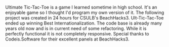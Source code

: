 Ultimate Tic-Tac-Toe is a game I learned sometime in high school. It's an enjoyable game so I thought I'd program my own version of it. The following project was created in 24 hours for CSULB's BeachHacks3. Ult-Tic-Tac-Toe ended up winning Best Internationalization. The code base is already many years old now and is in current need of some refactoring. While it is perfectly functional it is not completely responsive. Special thanks to Codeis.Software for their excellent panels at BeachHacks3.
